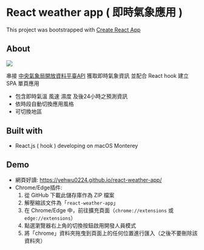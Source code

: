 # React weather app ( 即時氣象應用 )
This project was bootstrapped with [Create React App](https://github.com/facebook/create-react-app)

## About
![](https://imgur.com/PLEqiZQ.jpg)

串接 [中央氣象局開放資料平臺API](https://opendata.cwb.gov.tw/dist/opendata-swagger.html) 獲取即時氣象資訊
並配合 React hook 建立 SPA 單頁應用
- 包含即時氣溫 風速 濕度 及後24小時之預測資訊
- 依時段自動切換應用風格
- 可切換地區

## Built with
- React.js ( hook )
developing on macOS Monterey

## Demo
- 網頁好讀: <https://yehwu0224.github.io/react-weather-app/>
- Chrome/Edge插件:
    1. 從 GitHub 下載此儲存庫作為 ZIP 檔案
    1. 解壓縮該文件為「`react-weather-app`」
    1. 在 Chrome/Edge 中，前往擴充頁面（`chrome://extensions` 或 `edge://extensions`）
    1. 點選瀏覽器右上角的切換按鈕啟用開發人員模式
    1. 將「chrome」資料夾拖曳到頁面上的任何位置進行匯入（之後不要刪除該資料夾）
